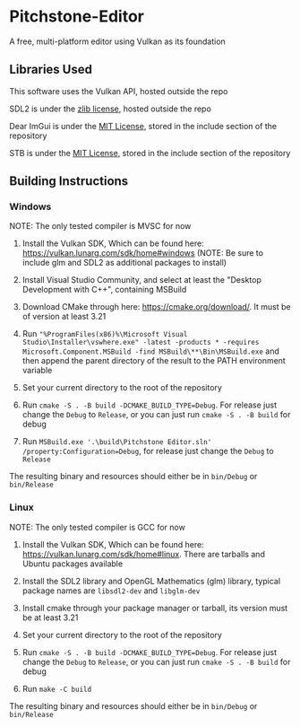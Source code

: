 # Pitchstone-Editor
A free, multi-platform editor using Vulkan as its foundation

## Libraries Used

This software uses the Vulkan API, hosted outside the repo

SDL2 is under the [zlib license](https://www.libsdl.org/license.php), hosted outside the repo

Dear ImGui is under the [MIT License](https://github.com/ocornut/imgui/blob/master/LICENSE.txt), stored in the include section of the repository

STB is under the [MIT License](https://github.com/nothings/stb/blob/master/LICENSE), stored in the include section of the repository

## Building Instructions

### Windows

NOTE: The only tested compiler is MVSC for now

1) Install the Vulkan SDK, Which can be found here: https://vulkan.lunarg.com/sdk/home#windows (NOTE: Be sure to include glm and SDL2 as additional packages to install)

2) Install Visual Studio Community, and select at least the "Desktop Development with C++", containing MSBuild

3) Download CMake through here: https://cmake.org/download/. It must be of version at least 3.21

4) Run `"%ProgramFiles(x86)%\Microsoft Visual Studio\Installer\vswhere.exe" -latest -products * -requires Microsoft.Component.MSBuild -find MSBuild\**\Bin\MSBuild.exe` and then append the parent directory of the result to the PATH environment variable

5) Set your current directory to the root of the repository

6) Run `cmake -S . -B build -DCMAKE_BUILD_TYPE=Debug`. For release just change the `Debug` to `Release`, or you can just run `cmake -S . -B build` for debug

7) Run `MSBuild.exe '.\build\Pitchstone Editor.sln' /property:Configuration=Debug`, for release just change the `Debug` to `Release`

The resulting binary and resources should either be in `bin/Debug` or `bin/Release`

### Linux

NOTE: The only tested compiler is GCC for now

1) Install the Vulkan SDK, Which can be found here: https://vulkan.lunarg.com/sdk/home#linux. There are tarballs and Ubuntu packages available

2) Install the SDL2 library and OpenGL Mathematics (glm) library, typical package names are `libsdl2-dev` and `libglm-dev`

3) Install cmake through your package manager or tarball, its version must be at least 3.21

4) Set your current directory to the root of the repository

5) Run `cmake -S . -B build -DCMAKE_BUILD_TYPE=Debug`. For release just change the `Debug` to `Release`, or you can just run `cmake -S . -B build` for debug

6) Run `make -C build`

The resulting binary and resources should either be in `bin/Debug` or `bin/Release`